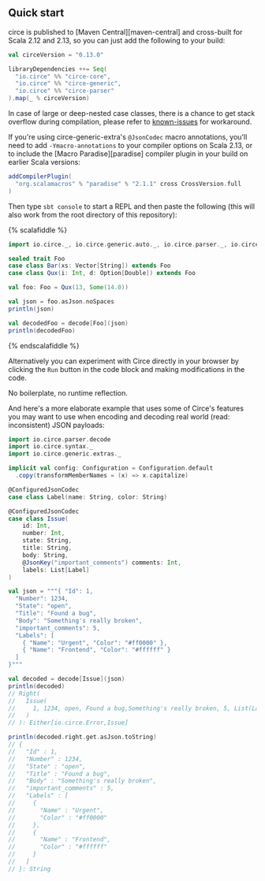 ## Quick start

circe is published to [Maven Central][maven-central] and cross-built for Scala 2.12 and 2.13,
so you can just add the following to your build:

```scala
val circeVersion = "0.13.0"

libraryDependencies ++= Seq(
  "io.circe" %% "circe-core",
  "io.circe" %% "circe-generic",
  "io.circe" %% "circe-parser"
).map(_ % circeVersion)
```

In case of large or deep-nested case classes, there is a chance to get stack overflow during compilation,
please refer to [known-issues](codecs/known-issues.html) for workaround.

If you're using circe-generic-extra's `@JsonCodec` macro annotations,
you'll need to add `-Ymacro-annotations` to your compiler options on Scala 2.13,
or to include the [Macro Paradise][paradise] compiler plugin in your build on
earlier Scala versions:

```scala
addCompilerPlugin(
  "org.scalamacros" % "paradise" % "2.1.1" cross CrossVersion.full
)
```

Then type `sbt console` to start a REPL and then paste the following (this will also work from the
root directory of this repository):

{% scalafiddle %}
```scala
import io.circe._, io.circe.generic.auto._, io.circe.parser._, io.circe.syntax._

sealed trait Foo
case class Bar(xs: Vector[String]) extends Foo
case class Qux(i: Int, d: Option[Double]) extends Foo

val foo: Foo = Qux(13, Some(14.0))

val json = foo.asJson.noSpaces
println(json)

val decodedFoo = decode[Foo](json)
println(decodedFoo)
```
{% endscalafiddle %}

Alternatively you can experiment with Circe directly in your browser by clicking the `Run` button in the code block and
making modifications in the code.

No boilerplate, no runtime reflection.

And here's a more elaborate example that uses some of Circe's features you may want to use when encoding and decoding real world (read: inconsistent) JSON payloads:


```scala
import io.circe.parser.decode
import io.circe.syntax._
import io.circe.generic.extras._

implicit val config: Configuration = Configuration.default
  .copy(transformMemberNames = (x) => x.capitalize)

@ConfiguredJsonCodec
case class Label(name: String, color: String)

@ConfiguredJsonCodec
case class Issue(
    id: Int,
    number: Int,
    state: String,
    title: String,
    body: String,
    @JsonKey("important_comments") comments: Int,
    labels: List[Label]
)

val json = """{ "Id": 1,
  "Number": 1234,
  "State": "open",
  "Title": "Found a bug",
  "Body": "Something's really broken",
  "important_comments": 5,
  "Labels": [
    { "Name": "Urgent", "Color": "#ff0000" },
    { "Name": "Frontend", "Color": "#ffffff" }
  ]
}"""

val decoded = decode[Issue](json)
println(decoded)
// Right(
//   Issue(
//     1, 1234, open, Found a bug,Something's really broken, 5, List(Label(Urgent,#ff0000), Label(Frontend,#ffffff))
//   )
// ): Either[io.circe.Error,Issue]

println(decoded.right.get.asJson.toString)
// {
//   "Id" : 1,
//   "Number" : 1234,
//   "State" : "open",
//   "Title" : "Found a bug",
//   "Body" : "Something's really broken",
//   "important_comments" : 5,
//   "Labels" : [
//     {
//       "Name" : "Urgent",
//       "Color" : "#ff0000"
//     },
//     {
//       "Name" : "Frontend",
//       "Color" : "#ffffff"
//     }
//   ]
// }: String
```
